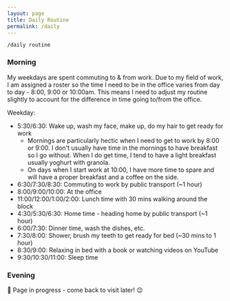 ```yaml
---
layout: page
title: Daily Routine
permalink: /daily
---
```


`/daily routine`

### Morning

My weekdays are spent commuting to & from work. Due to my field of work, I am assigned a roster so the time I need to be in the office varies from day to day - 8:00, 9:00 or 10:00am. This means I need to adjust my routine slightly to account for the difference in time going to/from the office. 

Weekday:
- 5:30/6:30: Wake up, wash my face, make up, do my hair to get ready for work
  - Mornings are particularly hectic when I need to get to work by 8:00 or 9:00. I don't usually have time in the mornings to have breakfast so I go without. When I do get time, I tend to have a light breakfast usually yoghurt with granola. 
  - On days when I start work at 10:00, I have more time to spare and will have a proper breakfast and a coffee on the side.
- 6:30/7:30/8:30: Commuting to work by public transport (~1 hour)
- 8:00/9:00/10:00: At the office
- 11:00/12:00/1:00/2:00: Lunch time with 30 mins walking around the block
- 4:30/5:30/6:30: Home time - heading home by public transport (~1 hour)
- 6:00/7:30: Dinner time, wash the dishes, etc.
- 7:30/8:00: Shower, brush my teeth to get ready for bed (~30 mins to 1 hour)
- 8:30/9:00: Relaxing in bed with a book or watching videos on YouTube
- 9:30/10:30/11:00: Sleep time

### Evening


🚧 Page in progress - come back to visit later! 😉


<style>
  .wrapper {
    max-width: 58em;
  }
</style>